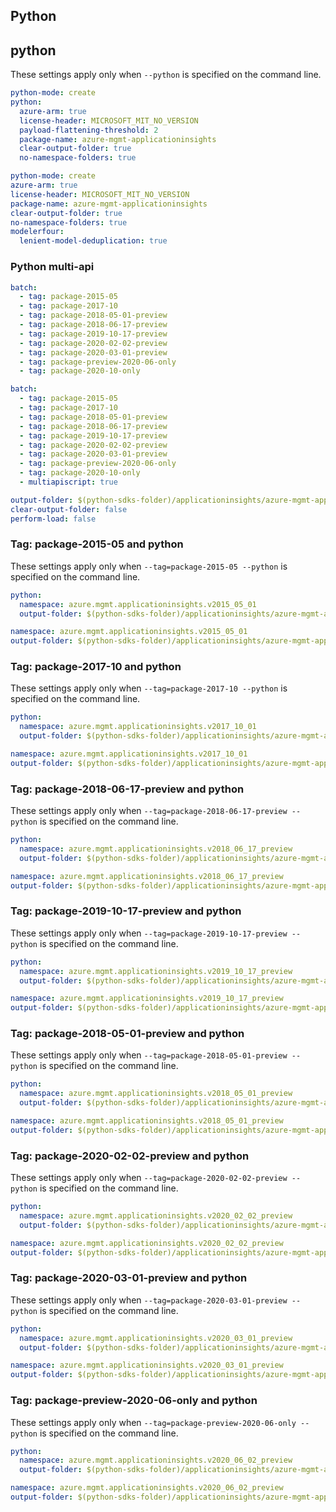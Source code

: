 ## Python

## python
These settings apply only when `--python` is specified on the command line.

```yaml $(python) && !$(track2)
python-mode: create
python:
  azure-arm: true
  license-header: MICROSOFT_MIT_NO_VERSION
  payload-flattening-threshold: 2
  package-name: azure-mgmt-applicationinsights
  clear-output-folder: true
  no-namespace-folders: true
```
```yaml $(python) && $(track2)
python-mode: create
azure-arm: true
license-header: MICROSOFT_MIT_NO_VERSION
package-name: azure-mgmt-applicationinsights
clear-output-folder: true
no-namespace-folders: true
modelerfour:
  lenient-model-deduplication: true
```
### Python multi-api

``` yaml $(python) && $(multiapi) && !$(track2)
batch:
  - tag: package-2015-05
  - tag: package-2017-10
  - tag: package-2018-05-01-preview
  - tag: package-2018-06-17-preview
  - tag: package-2019-10-17-preview
  - tag: package-2020-02-02-preview
  - tag: package-2020-03-01-preview
  - tag: package-preview-2020-06-only
  - tag: package-2020-10-only
```
``` yaml $(python) && $(multiapi) && $(track2)
batch:
  - tag: package-2015-05
  - tag: package-2017-10
  - tag: package-2018-05-01-preview
  - tag: package-2018-06-17-preview
  - tag: package-2019-10-17-preview
  - tag: package-2020-02-02-preview
  - tag: package-2020-03-01-preview
  - tag: package-preview-2020-06-only
  - tag: package-2020-10-only
  - multiapiscript: true
```

``` yaml $(multiapiscript)
output-folder: $(python-sdks-folder)/applicationinsights/azure-mgmt-applicationinsights/azure/mgmt/applicationinsights/
clear-output-folder: false
perform-load: false
```

### Tag: package-2015-05 and python

These settings apply only when `--tag=package-2015-05 --python` is specified on the command line.

``` yaml $(tag) == 'package-2015-05' && $(python) && !$(track2)
python:
  namespace: azure.mgmt.applicationinsights.v2015_05_01
  output-folder: $(python-sdks-folder)/applicationinsights/azure-mgmt-applicationinsights/azure/mgmt/applicationinsights/v2015_05_01
```
``` yaml $(tag) == 'package-2015-05' && $(python) && $(track2)
namespace: azure.mgmt.applicationinsights.v2015_05_01
output-folder: $(python-sdks-folder)/applicationinsights/azure-mgmt-applicationinsights/azure/mgmt/applicationinsights/v2015_05_01
```

### Tag: package-2017-10 and python

These settings apply only when `--tag=package-2017-10 --python` is specified on the command line.

``` yaml $(tag) == 'package-2017-10' && $(python) && !$(track2)
python:
  namespace: azure.mgmt.applicationinsights.v2017_10_01
  output-folder: $(python-sdks-folder)/applicationinsights/azure-mgmt-applicationinsights/azure/mgmt/applicationinsights/v2017_10_01
```
``` yaml $(tag) == 'package-2017-10' && $(python) && $(track2)
namespace: azure.mgmt.applicationinsights.v2017_10_01
output-folder: $(python-sdks-folder)/applicationinsights/azure-mgmt-applicationinsights/azure/mgmt/applicationinsights/v2017_10_01
```

### Tag: package-2018-06-17-preview and python

These settings apply only when `--tag=package-2018-06-17-preview --python` is specified on the command line.

``` yaml $(tag) == 'package-2018-06-17-preview' && $(python) && !$(track2)
python:
  namespace: azure.mgmt.applicationinsights.v2018_06_17_preview
  output-folder: $(python-sdks-folder)/applicationinsights/azure-mgmt-applicationinsights/azure/mgmt/applicationinsights/v2018_06_17_preview
```
``` yaml $(tag) == 'package-2018-06-17-preview' && $(python) && $(track2)
namespace: azure.mgmt.applicationinsights.v2018_06_17_preview
output-folder: $(python-sdks-folder)/applicationinsights/azure-mgmt-applicationinsights/azure/mgmt/applicationinsights/v2018_06_17_preview
```

### Tag: package-2019-10-17-preview and python

These settings apply only when `--tag=package-2019-10-17-preview --python` is specified on the command line.

```yaml $(tag) == 'package-2019-10-17-preview' && $(python) && !$(track2)
python:
  namespace: azure.mgmt.applicationinsights.v2019_10_17_preview
  output-folder: $(python-sdks-folder)/applicationinsights/azure-mgmt-applicationinsights/azure/mgmt/applicationinsights/v2019_10_17_preview
```
```yaml $(tag) == 'package-2019-10-17-preview' && $(python) && $(track2)
namespace: azure.mgmt.applicationinsights.v2019_10_17_preview
output-folder: $(python-sdks-folder)/applicationinsights/azure-mgmt-applicationinsights/azure/mgmt/applicationinsights/v2019_10_17_preview
```

### Tag: package-2018-05-01-preview and python

These settings apply only when `--tag=package-2018-05-01-preview --python` is specified on the command line.

``` yaml $(tag) == 'package-2018-05-01-preview' && $(python) && !$(track2)
python:
  namespace: azure.mgmt.applicationinsights.v2018_05_01_preview
  output-folder: $(python-sdks-folder)/applicationinsights/azure-mgmt-applicationinsights/azure/mgmt/applicationinsights/v2018_05_01_preview
```
``` yaml $(tag) == 'package-2018-05-01-preview' && $(python) && $(track2)
namespace: azure.mgmt.applicationinsights.v2018_05_01_preview
output-folder: $(python-sdks-folder)/applicationinsights/azure-mgmt-applicationinsights/azure/mgmt/applicationinsights/v2018_05_01_preview
```

### Tag: package-2020-02-02-preview and python

These settings apply only when `--tag=package-2020-02-02-preview --python` is specified on the command line.

``` yaml $(tag) == 'package-2020-02-02-preview' && $(python) && !$(track2)
python:
  namespace: azure.mgmt.applicationinsights.v2020_02_02_preview
  output-folder: $(python-sdks-folder)/applicationinsights/azure-mgmt-applicationinsights/azure/mgmt/applicationinsights/v2020_02_02_preview
```
``` yaml $(tag) == 'package-2020-02-02-preview' && $(python) && $(track2)
namespace: azure.mgmt.applicationinsights.v2020_02_02_preview
output-folder: $(python-sdks-folder)/applicationinsights/azure-mgmt-applicationinsights/azure/mgmt/applicationinsights/v2020_02_02_preview
```

### Tag: package-2020-03-01-preview and python

These settings apply only when `--tag=package-2020-03-01-preview --python` is specified on the command line.

``` yaml $(tag) == 'package-2020-03-01-preview' && $(python) && !$(track2)
python:
  namespace: azure.mgmt.applicationinsights.v2020_03_01_preview
  output-folder: $(python-sdks-folder)/applicationinsights/azure-mgmt-applicationinsights/azure/mgmt/applicationinsights/v2020_03_01_preview
```
``` yaml $(tag) == 'package-2020-03-01-preview' && $(python) && $(track2)
namespace: azure.mgmt.applicationinsights.v2020_03_01_preview
output-folder: $(python-sdks-folder)/applicationinsights/azure-mgmt-applicationinsights/azure/mgmt/applicationinsights/v2020_03_01_preview
```

### Tag: package-preview-2020-06-only and python

These settings apply only when `--tag=package-preview-2020-06-only --python` is specified on the command line.

``` yaml $(tag) == 'package-preview-2020-06-only' && $(python) && !$(track2)
python:
  namespace: azure.mgmt.applicationinsights.v2020_06_02_preview
  output-folder: $(python-sdks-folder)/applicationinsights/azure-mgmt-applicationinsights/azure/mgmt/applicationinsights/v2020_06_02_preview
```
``` yaml $(tag) == 'package-preview-2020-06-only' && $(python) && $(track2)
namespace: azure.mgmt.applicationinsights.v2020_06_02_preview
output-folder: $(python-sdks-folder)/applicationinsights/azure-mgmt-applicationinsights/azure/mgmt/applicationinsights/v2020_06_02_preview
```

